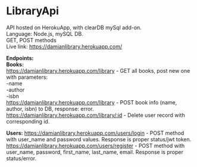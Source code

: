 # LibraryApi

API hosted on HerokuApp, with clearDB mySql add-on.<br>
Language: Node.js, mySQL DB.<br>
GET, POST methods <br>
Live link: https://damianlibrary.herokuapp.com/ <br>

<b>Endpoints:</b><br>
<b>Books:</b><br>
https://damianlibrary.herokuapp.com/library - GET all books, post new one with parameters: <br>
-name <br>
-author <br>
-isbn <br>
https://damianlibrary.herokuapp.com/library - POST book info (name, author, isbn) to DB, response: error.
https://damianlibrary.herokuapp.com/library/:id - Delete user record with corresponding id.<br>

<b>Users:</b>
https://damianlibrary.herokuapp.com/users/login - POST method with user_name and password values. Response is proper status/jwt token.<br>
https://damianlibrary.herokuapp.com/users/register - POST method with user_name, password, first_name, last_name, email. Response is proper status/error.<br>

